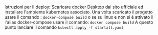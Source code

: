 Istruzioni per il deploy:
Scaricare docker Desktop dal sito ufficiale ed installare l'ambiente kubernetes associato.
Una volta scaricato il progetto usare il comando :
`docker-compose build`
o se su linux e non si è attivato il l'alias docker-compose usare il comando:
`docker compose build`
A questo punto lanciare il comando
`kubectl apply -f startall.yaml` 
